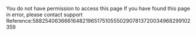 You do not have permission to access this page If you have found this page in error, please contact support Reference:5882540636661648219651751055502907813720034968299102359